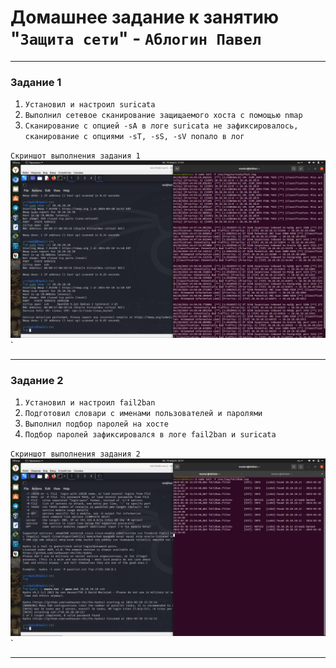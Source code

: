 # Домашнее задание к занятию "`Защита сети`" - `Аблогин Павел`

---

### Задание 1

1. `Установил и настроил suricata`
2. `Выполнил сетевое сканирование защищаемого хоста с помощью nmap`
3. `Сканирование с опцией -sA в логе suricata не зафиксировалось, сканирование с опциями -sT, -sS, -sV попало в лог`

`Скриншот выполнения задания 1`
![Сканирование сетевых портов хоста](img/task1.png)`


---

### Задание 2

1. `Установил и настроил fail2ban`
2. `Подготовил словари с именами пользователей и паролями`
3. `Выполнил подбор паролей на хосте`
4. `Подбор паролей зафиксировался в логе fail2ban и suricata`

`Скриншот выполнения задания 2`
![Подбор паролей на хосте](img/task2.png)`


---
